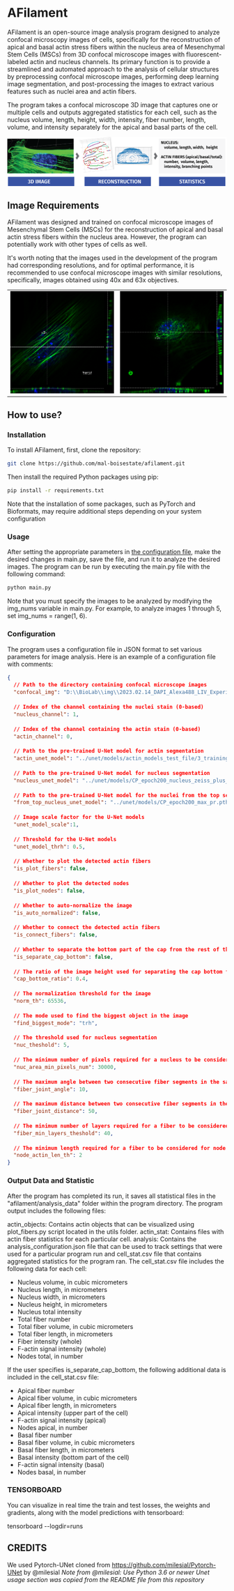 
# AFilament
AFilament is an open-source image analysis program designed to analyze confocal microscopy images of cells, specifically for 
the reconstruction of apical and basal actin stress fibers within the nucleus area of Mesenchymal Stem Cells (MSCs) from 3D 
confocal microscope images with fluorescent-labeled actin and nucleus channels. Its primary function is to provide a streamlined 
and automated approach to the analysis of cellular structures by preprocessing confocal microscope images, performing deep 
learning image segmentation, and post-processing the images to extract various features such as nuclei area and actin fibers.

The program takes a confocal microscope 3D image that captures one or multiple cells and outputs aggregated statistics 
for each cell, such as the nucleus volume, length, height, width, intensity, fiber number, length, volume, and intensity 
separately for the apical and basal parts of the cell.

![image](docs/imgs/afilament.png)

## Image Requirements
AFilament was designed and trained on confocal microscope images of Mesenchymal Stem Cells (MSCs) for the reconstruction of 
apical and basal actin stress fibers within the nucleus area. However, the program can potentially work with other types of cells as well.

It's worth noting that the images used in the development of the program had corresponding resolutions, and for optimal 
performance, it is recommended to use confocal microscope images with similar resolutions, specifically, 
images obtained using 40x and 63x objectives.

<table><tr>
<td> <img src="docs/imgs/Series005Snapshot.png" alt="Drawing" style="width: 500px;"/> </td>
<td> <img src="docs/imgs/Series012Snapshot.png" alt="Drawing" style="width: 500px;"/> </td>
</tr></table>


## How to use?

### Installation

To install AFilament, first, clone the repository:

```bash
git clone https://github.com/mal-boisestate/afilament.git
```

Then install the required Python packages using pip:
```bash
pip install -r requirements.txt
```
Note that the installation of some packages, such as PyTorch and Bioformats, may require additional steps 
depending on your system configuration

### Usage
After setting the appropriate parameters in  [the configuration file](###Configuration), make the desired changes in main.py, 
save the file, and run it to analyze the desired images. 
The program can be run by executing the main.py file with the following command:
```bash
python main.py
```
Note that you must specify the images to be analyzed by modifying the img_nums variable in main.py. For example, to analyze images 1 through 5, 
set img_nums = range(1, 6).

### Configuration
The program uses a configuration file in JSON format to set various parameters for image analysis. 
Here is an example of a configuration file with comments:
```json
{
  // Path to the directory containing confocal microscope images
  "confocal_img": "D:\\BioLab\\img\\2023.02.14_DAPI_Alexa488_LIV_Experiment\\LIV_sample",
  
  // Index of the channel containing the nuclei stain (0-based)
  "nucleus_channel": 1,
  
  // Index of the channel containing the actin stain (0-based)
  "actin_channel": 0,

  // Path to the pre-trained U-Net model for actin segmentation
  "actin_unet_model": "../unet/models/actin_models_test_file/3_training_set_img_CP_epoch200_W20.pth",
  
  // Path to the pre-trained U-Net model for nucleus segmentation
  "nucleus_unet_model": "../unet/models/CP_epoch200_nucleus_zeiss_plus_6cells_weight_correction_20.pth",
  
  // Path to the pre-trained U-Net model for the nuclei from the top segmentation
  "from_top_nucleus_unet_model": "../unet/models/CP_epoch200_max_pr.pth",
  
  // Image scale factor for the U-Net models
  "unet_model_scale":1,
  
  // Threshold for the U-Net models
  "unet_model_thrh": 0.5,

  // Whether to plot the detected actin fibers
  "is_plot_fibers": false,
  
  // Whether to plot the detected nodes
  "is_plot_nodes": false,
  
  // Whether to auto-normalize the image
  "is_auto_normalized": false,
  
  // Whether to connect the detected actin fibers
  "is_connect_fibers": false,
  
  // Whether to separate the bottom part of the cap from the rest of the image
  "is_separate_cap_bottom": false,
  
  // The ratio of the image height used for separating the cap bottom from the rest of the image
  "cap_bottom_ratio": 0.4,

  // The normalization threshold for the image
  "norm_th": 65536,
  
  // The mode used to find the biggest object in the image
  "find_biggest_mode": "trh",
  
  // The threshold used for nucleus segmentation
  "nuc_theshold": 5,
  
  // The minimum number of pixels required for a nucleus to be considered for further analysis
  "nuc_area_min_pixels_num": 30000,

  // The maximum angle between two consecutive fiber segments in the same fiber
  "fiber_joint_angle": 10,
  
  // The maximum distance between two consecutive fiber segments in the same fiber
  "fiber_joint_distance": 50,
  
  // The minimum number of layers required for a fiber to be considered for further analysis
  "fiber_min_layers_theshold": 40,
  
  // The minimum length required for a fiber to be considered for node detection
  "node_actin_len_th": 2
}


```

### Output Data and Statistic
After the program has completed its run, it saves all statistical files in the "afilament/analysis_data" folder within the program directory. The program output includes the following files:

actin_objects: Contains actin objects that can be visualized using plot_fibers.py script located in the utils folder.
actin_stat: Contains files with actin fiber statistics for each particular cell.
analysis: Contains the analysis_configuration.json file that can be used to track settings that were used for a particular program run and cell_stat.csv file that contains aggregated statistics for the program ran.
The cell_stat.csv file includes the following data for each cell:

- Nucleus volume, in cubic micrometers
- Nucleus length, in micrometers
- Nucleus width, in micrometers
- Nucleus height, in micrometers
- Nucleus total intensity
- Total fiber number
- Total fiber volume, in cubic micrometers
- Total fiber length, in micrometers
- Fiber intensity (whole)
- F-actin signal intensity (whole)
- Nodes total, in number

If the user specifies is_separate_cap_bottom, the following additional data is included in the cell_stat.csv file:

- Apical fiber number
- Apical fiber volume, in cubic micrometers
- Apical fiber length, in micrometers
- Apical intensity (upper part of the cell)
- F-actin signal intensity (apical)
- Nodes apical, in number
- Basal fiber number
- Basal fiber volume, in cubic micrometers
- Basal fiber length, in micrometers
- Basal intensity (bottom part of the cell)
- F-actin signal intensity (basal)
- Nodes basal, in number

### TENSORBOARD
You can visualize in real time the train and test losses, the weights and gradients, along with the model predictions with tensorboard:

tensorboard --logdir=runs

## CREDITS

We used Pytorch-UNet cloned from https://github.com/milesial/Pytorch-UNet by @milesial
*Note from @milesial: Use Python 3.6 or newer*
*Unet usage section was copied from the README file from this repository*



